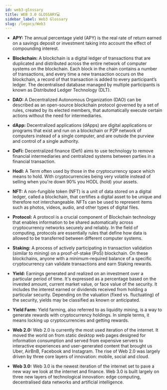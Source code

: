 ```yaml
---
id: web3-glossary
title: WEB 3.0 GLOSSARY💻
sidebar_label: Web3 Glossary
slug: /legacy/Web3
---
```


- **APY:** The annual percentage yield (APY) is the real rate of return earned on a savings deposit or investment taking into account the effect of compounding interest.

- **Blockchain:** A blockchain is a digital ledger of transactions that are duplicated and distributed across the entire network of computer systems on the blockchain. Each block in the chain contains a number of transactions, and every time a new transaction occurs on the blockchain, a record of that transaction is added to every participant’s ledger. The decentralised database managed by multiple participants is known as Distributed Ledger Technology (DLT).

- **DAO:** A Decentralized Autonomous Organization (DAO) can be described as an open-source blockchain protocol governed by a set of rules, created by its elected members, that automatically execute certain actions without the need for intermediaries.

- **dApp:** Decentralized applications (dApps) are digital applications or programs that exist and run on a blockchain or P2P network of computers instead of a single computer, and are outside the purview and control of a single authority.

- **DeFi:** Decentralized finance (Defi) aims to use technology to remove financial intermediaries and centralized systems between parties in a financial transaction.

- **Hodl:** A Term often used by those in the cryptocurrency space which means to hold. With cryptocurrencies being very volatile instead of selling when you're down 90% you HODL (hold) your assets.

- **NFT:** A non-fungible token (NFT) is a unit of data stored on a digital ledger, called a blockchain, that certifies a digital asset to be unique and therefore not interchangeable. NFTs can be used to represent items such as photos, videos, audio, and other types of digital files.

- **Protocol:** A protocol is a crucial component of Blockchain technology that enables information to be shared automatically across cryptocurrency networks securely and reliably. In the field of computing, protocols are essentially rules that define how data is allowed to be transferred between different computer systems.

- **Staking:** A process of actively participating in transaction validation (similar to mining) on a proof-of-stake (PoS) blockchain. On these blockchains, anyone with a minimum-required balance of a specific cryptocurrency can validate transactions and earn Staking rewards.

- **Yield:** Earnings generated and realized on an investment over a particular period of time. It's expressed as a percentage based on the invested amount, current market value, or face value of the security. It includes the interest earned or dividends received from holding a particular security. Depending on the valuation (fixed vs. fluctuating) of the security, yields may be classified as known or anticipated.

- **Yield Farm:** Yield farming, also referred to as liquidity mining, is a way to generate rewards with cryptocurrency holdings. In simple terms, it means locking up cryptocurrencies and getting rewards.

- **Web 2.0:** Web 2.0 is currently the most used iteration of the internet. It moved the world on from static desktop web pages designed for information consumption and served from expensive servers to interactive experiences and user-generated content that brought us Uber, AirBnB, Facebook and Instagram. The rise of Web 2.0 was largely driven by three core layers of innovation: mobile, social and cloud.

- **Web 3.0:** Web 3.0 is the newest iteration of the internet set to pave a new way we look at the internet and finance. Web 3.0 is built largely on three new layers of technological innovation: edge computing, decentralised data networks and artificial intelligence.

